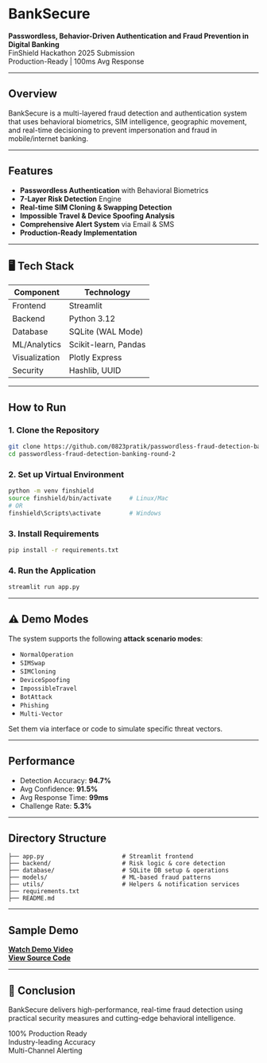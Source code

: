 # BankSecure

**Passwordless, Behavior-Driven Authentication and Fraud Prevention in Digital Banking**  
 FinShield Hackathon 2025 Submission  
 Production-Ready | 100ms Avg Response

---

##  Overview

BankSecure is a multi-layered fraud detection and authentication system that uses behavioral biometrics, SIM intelligence, geographic movement, and real-time decisioning to prevent impersonation and fraud in mobile/internet banking.

---

##  Features

- **Passwordless Authentication** with Behavioral Biometrics
- **7-Layer Risk Detection** Engine
- **Real-time SIM Cloning & Swapping Detection**
- **Impossible Travel & Device Spoofing Analysis**
- **Comprehensive Alert System** via Email & SMS
- **Production-Ready Implementation**

---

## 🖥 Tech Stack

| Component         | Technology           |
|------------------|----------------------|
| Frontend         | Streamlit            |
| Backend          | Python 3.12          |
| Database         | SQLite (WAL Mode)    |
| ML/Analytics     | Scikit-learn, Pandas |
| Visualization    | Plotly Express       |
| Security         | Hashlib, UUID        |

---

##  How to Run

### 1. Clone the Repository

```bash
git clone https://github.com/0823pratik/passwordless-fraud-detection-banking-round-2.git
cd passwordless-fraud-detection-banking-round-2
```

### 2. Set up Virtual Environment

```bash
python -m venv finshield
source finshield/bin/activate     # Linux/Mac
# OR
finshield\Scripts\activate        # Windows
```

### 3. Install Requirements

```bash
pip install -r requirements.txt
```

### 4. Run the Application

```bash
streamlit run app.py
```

---

## ⚠ Demo Modes

The system supports the following **attack scenario modes**:

- `NormalOperation`
- `SIMSwap`
- `SIMCloning`
- `DeviceSpoofing`
- `ImpossibleTravel`
- `BotAttack`
- `Phishing`
- `Multi-Vector`

Set them via interface or code to simulate specific threat vectors.

---

##  Performance

- Detection Accuracy: **94.7%**
- Avg Confidence: **91.5%**
- Avg Response Time: **99ms**
- Challenge Rate: **5.3%**

---

##  Directory Structure

```plaintext
├── app.py                      # Streamlit frontend
├── backend/                    # Risk logic & core detection
├── database/                   # SQLite DB setup & operations
├── models/                     # ML-based fraud patterns
├── utils/                      # Helpers & notification services
├── requirements.txt
├── README.md
```

---

##  Sample Demo

 **[Watch Demo Video](https://drive.google.com/file/d/1Y8KWdzS-JD1Z-BKUzoYU-Edz_UEXyphD/view)**  
 **[View Source Code](https://github.com/0823pratik/passwordless-fraud-detection-banking-round-2)**

---

## 🏁 Conclusion

BankSecure delivers high-performance, real-time fraud detection using practical security measures and cutting-edge behavioral intelligence.

 100% Production Ready  
 Industry-leading Accuracy  
 Multi-Channel Alerting
